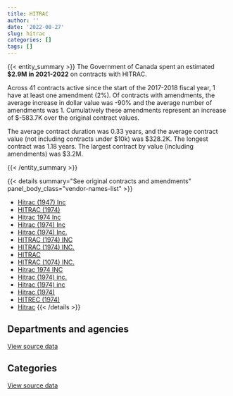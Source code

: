 ```yaml
---
title: HITRAC
author: ''
date: '2022-08-27'
slug: hitrac
categories: []
tags: []
---
```


<script src="/rmarkdown-libs/htmlwidgets/htmlwidgets.js"></script>
<link href="/rmarkdown-libs/datatables-css/datatables-crosstalk.css" rel="stylesheet" />
<script src="/rmarkdown-libs/datatables-binding/datatables.js"></script>
<script src="/rmarkdown-libs/jquery/jquery-3.6.0.min.js"></script>
<link href="/rmarkdown-libs/dt-core-bootstrap/css/dataTables.bootstrap.min.css" rel="stylesheet" />
<link href="/rmarkdown-libs/dt-core-bootstrap/css/dataTables.bootstrap.extra.css" rel="stylesheet" />
<script src="/rmarkdown-libs/dt-core-bootstrap/js/jquery.dataTables.min.js"></script>
<script src="/rmarkdown-libs/dt-core-bootstrap/js/dataTables.bootstrap.min.js"></script>
<link href="/rmarkdown-libs/crosstalk/css/crosstalk.min.css" rel="stylesheet" />
<script src="/rmarkdown-libs/crosstalk/js/crosstalk.min.js"></script>
<script src="/rmarkdown-libs/htmlwidgets/htmlwidgets.js"></script>
<link href="/rmarkdown-libs/datatables-css/datatables-crosstalk.css" rel="stylesheet" />
<script src="/rmarkdown-libs/datatables-binding/datatables.js"></script>
<script src="/rmarkdown-libs/jquery/jquery-3.6.0.min.js"></script>
<link href="/rmarkdown-libs/dt-core-bootstrap/css/dataTables.bootstrap.min.css" rel="stylesheet" />
<link href="/rmarkdown-libs/dt-core-bootstrap/css/dataTables.bootstrap.extra.css" rel="stylesheet" />
<script src="/rmarkdown-libs/dt-core-bootstrap/js/jquery.dataTables.min.js"></script>
<script src="/rmarkdown-libs/dt-core-bootstrap/js/dataTables.bootstrap.min.js"></script>
<link href="/rmarkdown-libs/crosstalk/css/crosstalk.min.css" rel="stylesheet" />
<script src="/rmarkdown-libs/crosstalk/js/crosstalk.min.js"></script>

{{< entity_summary >}}
The Government of Canada spent an estimated **\$2.9M in 2021-2022** on contracts with HITRAC.

Across 41 contracts active since the start of the 2017-2018 fiscal year, 1 have at least one amendment (2%). Of contracts with amendments, the average increase in dollar value was -90% and the average number of amendments was 1. Cumulatively these amendments represent an increase of \$-583.7K over the original contract values.

The average contract duration was 0.33 years, and the average contract value (not including contracts under \$10k) was \$328.2K. The longest contract was 1.18 years. The largest contract by value (including amendments) was \$3.2M.

{{< /entity_summary >}}

{{< details summary="See original contracts and amendments" panel_body_class="vendor-names-list" >}}
- [Hitrac (1947) Inc](https://search.open.canada.ca/en/ct/?sort=contract_value_f%20desc&page=1&search_text=%22Hitrac%20%281947%29%20Inc%22)
- [HITRAC (1974)](https://search.open.canada.ca/en/ct/?sort=contract_value_f%20desc&page=1&search_text=%22HITRAC%20%281974%29%22)
- [Hitrac 1974 Inc](https://search.open.canada.ca/en/ct/?sort=contract_value_f%20desc&page=1&search_text=%22Hitrac%201974%20Inc%22)
- [Hitrac (1974) Inc](https://search.open.canada.ca/en/ct/?sort=contract_value_f%20desc&page=1&search_text=%22Hitrac%20%281974%29%20Inc%22)
- [Hitrac (1974) Inc.](https://search.open.canada.ca/en/ct/?sort=contract_value_f%20desc&page=1&search_text=%22Hitrac%20%281974%29%20Inc.%22)
- [HITRAC (1974) INC](https://search.open.canada.ca/en/ct/?sort=contract_value_f%20desc&page=1&search_text=%22HITRAC%20%281974%29%20INC%22)
- [HITRAC (1974) INC.](https://search.open.canada.ca/en/ct/?sort=contract_value_f%20desc&page=1&search_text=%22HITRAC%20%281974%29%20INC.%22)
- [HITRAC](https://search.open.canada.ca/en/ct/?sort=contract_value_f%20desc&page=1&search_text=%22HITRAC%22)
- [HITRAC (1074) INC.](https://search.open.canada.ca/en/ct/?sort=contract_value_f%20desc&page=1&search_text=%22HITRAC%20%281074%29%20INC.%22)
- [Hitrac 1974 INC](https://search.open.canada.ca/en/ct/?sort=contract_value_f%20desc&page=1&search_text=%22Hitrac%201974%20INC%22)
- [Hitrac (1974) inc.](https://search.open.canada.ca/en/ct/?sort=contract_value_f%20desc&page=1&search_text=%22Hitrac%20%281974%29%20inc.%22)
- [Hitrac (1974) inc](https://search.open.canada.ca/en/ct/?sort=contract_value_f%20desc&page=1&search_text=%22Hitrac%20%281974%29%20inc%22)
- [Hitrac (1974)](https://search.open.canada.ca/en/ct/?sort=contract_value_f%20desc&page=1&search_text=%22Hitrac%20%281974%29%22)
- [HITREC (1974)](https://search.open.canada.ca/en/ct/?sort=contract_value_f%20desc&page=1&search_text=%22HITREC%20%281974%29%22)
- [Hitrac](https://search.open.canada.ca/en/ct/?sort=contract_value_f%20desc&page=1&search_text=%22Hitrac%22)
{{< /details >}}

## Departments and agencies

<div id="htmlwidget-1" style="width:100%;height:auto;" class="datatables html-widget"></div>
<script type="application/json" data-for="htmlwidget-1">{"x":{"style":"bootstrap","filter":"none","vertical":false,"data":[["<a href=\"/departments/aafc-aac/\">Agriculture and Agri-Food Canada<\/a>","<a href=\"/departments/cfia-acia/\">Canadian Food Inspection Agency<\/a>","<a href=\"/departments/csc-scc/\">Correctional Service of Canada<\/a>","<a href=\"/departments/dfo-mpo/\">Fisheries and Oceans Canada<\/a>","<a href=\"/departments/dnd-mdn/\">National Defence<\/a>","<a href=\"/departments/isc-sac/\">Indigenous Services Canada<\/a>","<a href=\"/departments/pc/\">Parks Canada<\/a>","<a href=\"/departments/pwgsc-tpsgc/\">Public Services and Procurement Canada<\/a>","<a href=\"/departments/rcmp-grc/\">Royal Canadian Mounted Police<\/a>","<a href=\"/departments/tc/\">Transport Canada<\/a>"],[52160,85617,589566.46,null,690519.16,null,null,82937.08,null,246395.71],[62377.15,null,228172.99,203025.38,394155.89,null,307360.77,760.89,82846.05,147354.29],[null,null,932824.04,null,2033992.91,98715.75,599722.53,null,null,null],[null,null,null,null,1768503.1,null,872411.27,null,229504.8,null]],"container":"<table class=\"table table-striped table-hover row-border order-column display\">\n  <thead>\n    <tr>\n      <th>Department<\/th>\n      <th>2018-2019<\/th>\n      <th>2019-2020<\/th>\n      <th>2020-2021<\/th>\n      <th>2021-2022<\/th>\n    <\/tr>\n  <\/thead>\n<\/table>","options":{"order":[[4,"desc"]],"pageLength":10,"autoWidth":true,"columnDefs":[{"targets":1,"render":"function(data, type, row, meta) {\n    return type !== 'display' ? data : DTWidget.formatCurrency(data, \"$\", 2, 3, \",\", \".\", true, null);\n  }"},{"targets":2,"render":"function(data, type, row, meta) {\n    return type !== 'display' ? data : DTWidget.formatCurrency(data, \"$\", 2, 3, \",\", \".\", true, null);\n  }"},{"targets":3,"render":"function(data, type, row, meta) {\n    return type !== 'display' ? data : DTWidget.formatCurrency(data, \"$\", 2, 3, \",\", \".\", true, null);\n  }"},{"targets":4,"render":"function(data, type, row, meta) {\n    return type !== 'display' ? data : DTWidget.formatCurrency(data, \"$\", 2, 3, \",\", \".\", true, null);\n  }"},{"width":"16%","targets":[1,2,3,4]},{"className":"dt-right","targets":[1,2,3,4]}],"orderClasses":false}},"evals":["options.columnDefs.0.render","options.columnDefs.1.render","options.columnDefs.2.render","options.columnDefs.3.render"],"jsHooks":[]}</script>
<p class="text-right">
<a href="https://github.com/GoC-Spending/contracts-data/tree/main/data/out/vendors/hitrac/summary_by_fiscal_year_by_department.csv" class="source-data-link btn btn-link">View source data</a>
</p>

## Categories

<div id="htmlwidget-2" style="width:100%;height:auto;" class="datatables html-widget"></div>
<script type="application/json" data-for="htmlwidget-2">{"x":{"style":"bootstrap","filter":"none","vertical":false,"data":[["<a href=\"/categories/11_defence/\">Defence<\/a>","<a href=\"/categories/3_information_technology/\">Information technology<\/a>","<a href=\"/categories/5_transportation_and_logistics/\">Transportation and logistics<\/a>","<a href=\"/categories/6_industrial_products_and_services/\">Industrial products and services<\/a>"],[690519.16,125864.25,762257.92,168554.08],[394155.89,82846.05,704638.08,244413.39],[2001079.19,null,1631262.32,32913.72],[1719132.52,229504.8,872411.27,49370.58]],"container":"<table class=\"table table-striped table-hover row-border order-column display\">\n  <thead>\n    <tr>\n      <th>Category<\/th>\n      <th>2018-2019<\/th>\n      <th>2019-2020<\/th>\n      <th>2020-2021<\/th>\n      <th>2021-2022<\/th>\n    <\/tr>\n  <\/thead>\n<\/table>","options":{"order":[[4,"desc"]],"dom":"t","pageLength":30,"autoWidth":true,"columnDefs":[{"targets":1,"render":"function(data, type, row, meta) {\n    return type !== 'display' ? data : DTWidget.formatCurrency(data, \"$\", 2, 3, \",\", \".\", true, null);\n  }"},{"targets":2,"render":"function(data, type, row, meta) {\n    return type !== 'display' ? data : DTWidget.formatCurrency(data, \"$\", 2, 3, \",\", \".\", true, null);\n  }"},{"targets":3,"render":"function(data, type, row, meta) {\n    return type !== 'display' ? data : DTWidget.formatCurrency(data, \"$\", 2, 3, \",\", \".\", true, null);\n  }"},{"targets":4,"render":"function(data, type, row, meta) {\n    return type !== 'display' ? data : DTWidget.formatCurrency(data, \"$\", 2, 3, \",\", \".\", true, null);\n  }"},{"width":"16%","targets":[1,2,3,4]},{"className":"dt-right","targets":[1,2,3,4]}],"orderClasses":false,"lengthMenu":[10,25,30,50,100]}},"evals":["options.columnDefs.0.render","options.columnDefs.1.render","options.columnDefs.2.render","options.columnDefs.3.render"],"jsHooks":[]}</script>
<p class="text-right">
<a href="https://github.com/GoC-Spending/contracts-data/tree/main/data/out/vendors/hitrac/summary_by_fiscal_year_by_category.csv" class="source-data-link btn btn-link">View source data</a>
</p>
